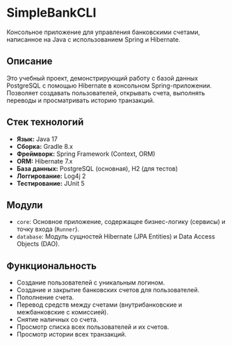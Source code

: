 # SimpleBankCLI

Консольное приложение для управления банковскими счетами, написанное на Java с использованием Spring и Hibernate.

## Описание

Это учебный проект, демонстрирующий работу с базой данных PostgreSQL с помощью Hibernate в консольном Spring-приложении. Позволяет создавать пользователей, открывать счета, выполнять переводы и просматривать историю транзакций.

## Стек технологий

*   **Язык:** Java 17
*   **Сборка:** Gradle 8.x
*   **Фреймворк:** Spring Framework (Context, ORM)
*   **ORM:** Hibernate 7.x
*   **База данных:** PostgreSQL (основная), H2 (для тестов)
*   **Логгирование:** Log4j 2
*   **Тестирование:** JUnit 5

## Модули

*   `core`: Основное приложение, содержащее бизнес-логику (сервисы) и точку входа (`Runner`).
*   `database`: Модуль сущностей Hibernate (JPA Entities) и Data Access Objects (DAO).

## Функциональность

*   Создание пользователей с уникальным логином.
*   Создание и закрытие банковских счетов для пользователей.
*   Пополнение счета.
*   Перевод средств между счетами (внутрибанковские и межбанковские с комиссией).
*   Снятие наличных со счета.
*   Просмотр списка всех пользователей и их счетов.
*   Просмотр истории всех транзакций.
